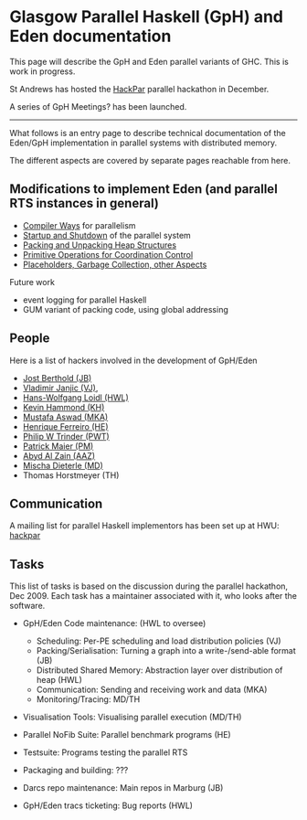 # Glasgow Parallel Haskell (GpH) and Eden documentation



This page will describe the GpH and Eden parallel variants of GHC.  This is work in progress.



St Andrews has hosted the [HackPar](hack-par) parallel hackathon in December.



A series of GpH Meetings? has been launched.


---



What follows is an entry page to describe technical documentation of the Eden/GpH implementation in parallel systems with distributed memory.



The different aspects are covered by separate pages reachable from here.


## Modifications to implement Eden (and parallel RTS instances in general)


- [Compiler Ways](gp-h-eden/compiler-ways) for parallelism
- [Startup and Shutdown](gp-h-eden/start-stop) of the parallel system
- [Packing and Unpacking Heap Structures](gp-h-eden/packing)
- [Primitive Operations for Coordination Control](gp-h-eden/primitives)
- [Placeholders, Garbage Collection, other Aspects](gp-h-eden/placeholders-and-gc)


Future work


- event logging for parallel Haskell
- GUM variant of packing code, using global addressing

## People



Here is a list of hackers involved in the development of GpH/Eden


- [ Jost Berthold (JB)](http://www.mathematik.uni-marburg.de/~berthold/)
- [ Vladimir Janjic (VJ)](http://www.cs.st-andrews.ac.uk/~jv), 
- [ Hans-Wolfgang Loidl (HWL)](http://www.macs.hw.ac.uk/~hwloidl/)
- [ Kevin Hammond (KH)](http://www.cs.st-andrews.ac.uk/~kh/) 
- [ Mustafa Aswad (MKA)](http://www.macs.hw.ac.uk/~mka19/) 
- [ Henrique Ferreiro (HE)](http://www.madsgroup.org/staff/henrique/)
- [ Philip W Trinder (PWT)](http://www.macs.hw.ac.uk/~trinder/)
- [ Patrick Maier (PM)](http://www.macs.hw.ac.uk/~pm175)
- [ Abyd Al Zain (AAZ)](http://www.macs.hw.ac.uk/~ceeatia/)
- [ Mischa Dieterle (MD)](http://www.mathematik.uni-marburg.de/~dieterle)
- Thomas Horstmeyer (TH) 

## Communication



 
A mailing list for parallel Haskell implementors has been set up at HWU: 
[ hackpar](http://www.macs.hw.ac.uk/mailman/listinfo.cgi/hackpar)


## Tasks



This list of tasks is based on the discussion during the parallel hackathon, Dec 2009.
Each task has a maintainer associated with it, who looks after the software.


- GpH/Eden Code maintenance: (HWL to oversee)

  - Scheduling: Per-PE scheduling and load distribution policies (VJ)
  - Packing/Serialisation: Turning a graph into a write-/send-able format (JB)
  - Distributed Shared Memory: Abstraction layer over distribution of heap (HWL)
  - Communication: Sending and receiving work and data (MKA)
  - Monitoring/Tracing: MD/TH
- Visualisation Tools: Visualising parallel execution (MD/TH)
- Parallel NoFib Suite: Parallel benchmark programs (HE)
- Testsuite: Programs testing the parallel RTS
- Packaging and building: ???
- Darcs repo maintenance: Main repos in Marburg (JB)
- GpH/Eden tracs ticketing: Bug reports (HWL)


 
   


